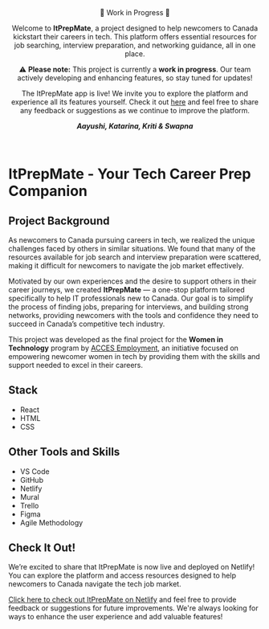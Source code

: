 <div align="center">
🚧 Work in Progress 🚧

Welcome to **ItPrepMate**, a project designed to help newcomers to Canada kickstart their careers in tech. This platform offers essential resources for job searching, interview preparation, and networking guidance, all in one place.

⚠️ **Please note:** This project is currently a **work in progress**. Our team actively developing and enhancing features, so stay tuned for updates!

The ItPrepMate app is live! We invite you to explore the platform and experience all its features yourself. Check it out [here](https://itprepmate.netlify.app/) and feel free to share any feedback or suggestions as we continue to improve the platform.

***Aayushi, Katarina, Kriti & Swapna***
</div>  

</br>

# ItPrepMate - Your Tech Career Prep Companion

## Project Background

As newcomers to Canada pursuing careers in tech, we realized the unique challenges faced by others in similar situations. We found that many of the resources available for job search and interview preparation were scattered, making it difficult for newcomers to navigate the job market effectively.

Motivated by our own experiences and the desire to support others in their career journeys, we created **ItPrepMate** — a one-stop platform tailored specifically to help IT professionals new to Canada. Our goal is to simplify the process of finding jobs, preparing for interviews, and building strong networks, providing newcomers with the tools and confidence they need to succeed in Canada’s competitive tech industry.

This project was developed as the final project for the **Women in Technology** program by [ACCES Employment](https://accesemployment.ca/programs/programs-for-women/women-in-technology), an initiative focused on empowering newcomer women in tech by providing them with the skills and support needed to excel in their careers.

## Stack

- React
- HTML
- CSS

## Other Tools and Skills
- VS Code
- GitHub
- Netlify
- Mural
- Trello
- Figma
- Agile Methodology

## Check It Out!
We’re excited to share that ItPrepMate is now live and deployed on Netlify! You can explore the platform and access resources designed to help newcomers to Canada navigate the tech job market.

[Click here to check out ItPrepMate on Netlify](https://itprepmate.netlify.app/) and feel free to provide feedback or suggestions for future improvements. We're always looking for ways to enhance the user experience and add valuable features!
